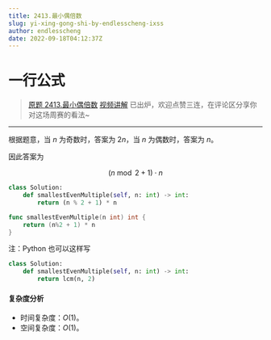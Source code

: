 ```yaml
---
title: 2413.最小偶倍数
slug: yi-xing-gong-shi-by-endlesscheng-ixss
author: endlesscheng
date: 2022-09-18T04:12:37Z
---
```

# 一行公式
 
> [原题 2413.最小偶倍数](https://leetcode.cn/problems/smallest-even-multiple)
[视频讲解](https://www.bilibili.com/video/BV1AP411p7pK) 已出炉，欢迎点赞三连，在评论区分享你对这场周赛的看法~

---

根据题意，当 $n$ 为奇数时，答案为 $2n$，当 $n$ 为偶数时，答案为 $n$。

因此答案为

$$
(n\bmod 2 + 1) \cdot n
$$

```py [sol1-Python3]
class Solution:
    def smallestEvenMultiple(self, n: int) -> int:
        return (n % 2 + 1) * n
```

```go [sol1-Go]
func smallestEvenMultiple(n int) int {
	return (n%2 + 1) * n
}
```

注：Python 也可以这样写

```py
class Solution:
    def smallestEvenMultiple(self, n: int) -> int:
        return lcm(n, 2)
```

#### 复杂度分析

- 时间复杂度：$O(1)$。
- 空间复杂度：$O(1)$。

